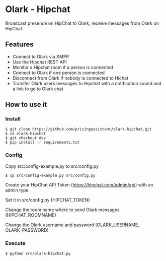 # Olark - Hipchat

Broadcast presence on HipChat to Olark, receive messages from Olark on HipChat


## Features

- Connect to Olark via XMPP
- Use the Hipchat REST API
- Monitor a Hipchat room if a person is connected
- Connect to Olark if one person is connected
- Disconnect from Olark if nobody is connected to Hichat
- Transfer Olark users messages to Hipchat with a notification sound and a link to go to Olark chat


## How to use it

### Install

	$ git clone https://github.com/pricingassistant/olark-hipchat.git
	$ cd olark-hipchat
	$ git checkout dev
	$ pip install -r requirements.txt


### Config

Copy src/config-example.py to src/config.py

	$ cp src/config-example.py src/config.py

Create your HipChat API Token (https://hipchat.com/admin/api) with an admin type

Set it in src/config.py (HIPCHAT_TOKEN)

Change the room name where to send Olark messages (HIPCHAT_ROOMNAME)

Change the Olark username and password (OLARK_USERNAME, OLARK_PASSWORD)


### Execute

	$ python src/olark-hipchat.py
